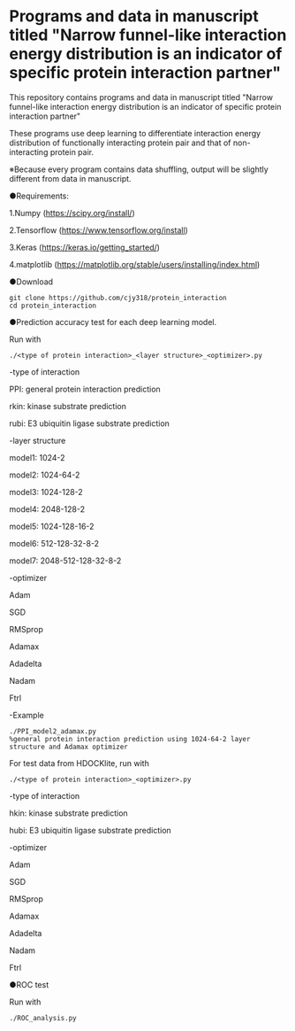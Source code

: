 # Programs and data in manuscript titled "Narrow funnel-like interaction energy distribution is an indicator of specific protein interaction partner"

This repository contains programs and data in manuscript titled "Narrow funnel-like interaction energy distribution is an indicator of specific protein interaction partner"

These programs use deep learning to differentiate interaction energy distribution of functionally interacting protein pair and that of non-interacting protein pair.

※Because every program contains data shuffling, output will be slightly different from data in manuscript.

●Requirements:

1.Numpy (https://scipy.org/install/)

2.Tensorflow (https://www.tensorflow.org/install)

3.Keras (https://keras.io/getting_started/)

4.matplotlib (https://matplotlib.org/stable/users/installing/index.html)

●Download

```
git clone https://github.com/cjy318/protein_interaction
cd protein_interaction
```

●Prediction accuracy test for each deep learning model.

Run with

```
./<type of protein interaction>_<layer structure>_<optimizer>.py
```

-type of interaction

PPI: general protein interaction prediction

rkin: kinase substrate prediction

rubi: E3 ubiquitin ligase substrate prediction

-layer structure

model1: 1024-2

model2: 1024-64-2

model3: 1024-128-2

model4: 2048-128-2

model5: 1024-128-16-2

model6: 512-128-32-8-2

model7: 2048-512-128-32-8-2

-optimizer

Adam

SGD

RMSprop

Adamax

Adadelta

Nadam

Ftrl

-Example

```
./PPI_model2_adamax.py
%general protein interaction prediction using 1024-64-2 layer structure and Adamax optimizer
```

For test data from HDOCKlite, run with

```
./<type of protein interaction>_<optimizer>.py
```

-type of interaction

hkin: kinase substrate prediction

hubi: E3 ubiquitin ligase substrate prediction

-optimizer

Adam

SGD

RMSprop

Adamax

Adadelta

Nadam

Ftrl


●ROC test

Run with

```
./ROC_analysis.py
```




